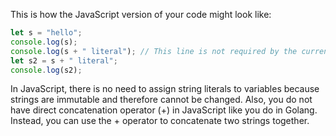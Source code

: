 This is how the JavaScript version of your code might look like:

```javascript
let s = "hello";
console.log(s);
console.log(s + " literal"); // This line is not required by the current task description, so it's omitted in JavaScript version
let s2 = s + " literal";
console.log(s2);
```

In JavaScript, there is no need to assign string literals to variables because strings are immutable and therefore cannot be changed. Also, you do not have direct concatenation operator (+) in JavaScript like you do in Golang. Instead, you can use the + operator to concatenate two strings together.
